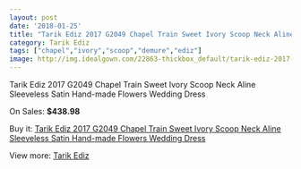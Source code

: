 ```yaml
---
layout: post
date: '2018-01-25'
title: "Tarik Ediz 2017 G2049 Chapel Train Sweet Ivory Scoop Neck Aline Sleeveless Satin Hand-made Flowers Wedding Dress"
category: Tarik Ediz
tags: ["chapel","ivory","scoop","demure","ediz"]
image: http://img.idealgown.com/22863-thickbox_default/tarik-ediz-2017-g2049-chapel-train-sweet-ivory-scoop-neck-aline-sleeveless-satin-hand-made-flowers-wedding-dress.jpg
---
```

Tarik Ediz 2017 G2049 Chapel Train Sweet Ivory Scoop Neck Aline Sleeveless Satin Hand-made Flowers Wedding Dress

On Sales: **$438.98**
<a href="https://www.idealgown.com/en/tarik-ediz/8871-tarik-ediz-2017-g2049-chapel-train-sweet-ivory-scoop-neck-aline-sleeveless-satin-hand-made-flowers-wedding-dress.html"><amp-img layout="responsive" width="600" height="600" src="//img.idealgown.com/22863-thickbox_default/tarik-ediz-2017-g2049-chapel-train-sweet-ivory-scoop-neck-aline-sleeveless-satin-hand-made-flowers-wedding-dress.jpg" alt="Tarik Ediz 2017 G2049 Chapel Train Sweet Ivory Scoop Neck Aline Sleeveless Satin Hand-made Flowers Wedding Dress 0" /></a>
<a href="https://www.idealgown.com/en/tarik-ediz/8871-tarik-ediz-2017-g2049-chapel-train-sweet-ivory-scoop-neck-aline-sleeveless-satin-hand-made-flowers-wedding-dress.html"><amp-img layout="responsive" width="600" height="600" src="//img.idealgown.com/22865-thickbox_default/tarik-ediz-2017-g2049-chapel-train-sweet-ivory-scoop-neck-aline-sleeveless-satin-hand-made-flowers-wedding-dress.jpg" alt="Tarik Ediz 2017 G2049 Chapel Train Sweet Ivory Scoop Neck Aline Sleeveless Satin Hand-made Flowers Wedding Dress 1" /></a>
<a href="https://www.idealgown.com/en/tarik-ediz/8871-tarik-ediz-2017-g2049-chapel-train-sweet-ivory-scoop-neck-aline-sleeveless-satin-hand-made-flowers-wedding-dress.html"><amp-img layout="responsive" width="600" height="600" src="//img.idealgown.com/22864-thickbox_default/tarik-ediz-2017-g2049-chapel-train-sweet-ivory-scoop-neck-aline-sleeveless-satin-hand-made-flowers-wedding-dress.jpg" alt="Tarik Ediz 2017 G2049 Chapel Train Sweet Ivory Scoop Neck Aline Sleeveless Satin Hand-made Flowers Wedding Dress 2" /></a>

Buy it: [Tarik Ediz 2017 G2049 Chapel Train Sweet Ivory Scoop Neck Aline Sleeveless Satin Hand-made Flowers Wedding Dress](https://www.idealgown.com/en/tarik-ediz/8871-tarik-ediz-2017-g2049-chapel-train-sweet-ivory-scoop-neck-aline-sleeveless-satin-hand-made-flowers-wedding-dress.html "Tarik Ediz 2017 G2049 Chapel Train Sweet Ivory Scoop Neck Aline Sleeveless Satin Hand-made Flowers Wedding Dress")

View more: [Tarik Ediz](https://www.idealgown.com/en/167-tarik-ediz "Tarik Ediz")